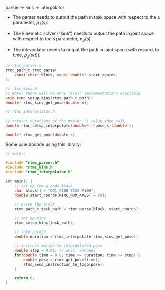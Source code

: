 parser $\rightarrow$ kins $\rightarrow$ interpolator

* The parser needs to output the path in task space with respect to the s parameter, $p_T(s)$.

* The kinematic solver ("kins") needs to output the path in joint space with respect to the s parameter, $p_J(s)$.

* The interpolator needs to output the path in joint space with respect to time, $p_J(s(t))$.

```c
// rtmc_parser.h
rtmc_path_t rtmc_parse(
    const char* block, const double* start_coords
);
```

```c
// rtmc_kins.h
// Note: there will be many "kins" implementations available
void rtmc_setup_kins(rtmc_path_t path);
double* rtmc_kins_get_pose(double s);
```

```c
// rtmc_interpolator.h

// returns durations of the motion (t value when s=1)
double rtmc_setup_interpolate(double* (*pose_s)(double));

double* rtmc_get_pose(double s);
```

Some pseudocode using this library:
```c
// main.c

#include "rtmc_parser.h"
#include "rtmc_kins.h"
#include "rtmc_interpolator.h"

int main() {
    // set up the g-code block
    char block[] = "G01 X100 Y250 F100";
    double start_coords[RTMC_NUM_AXES] = {0};

    // parse the block
    rtmc_path_t task_path = rtmc_parse(block, start_coords);

    // set up kins
    rtmc_setup_kins(task_path);

    // interpolate
    double duration = rtmc_interpolate(rtmc_kins_get_pose);

    // instruct motion to interpolated pose
    double step = 0.01; // unit: seconds
    for(double time = 0.0; time <= duration; time += step) {
        double pose = rtmc_get_pose(time);
        rtmc_send_instruction_to_fpga(pose);
    }

    return 0;
}
```
